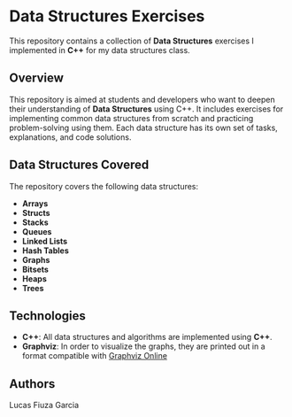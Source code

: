 # Data Structures Exercises

This repository contains a collection of **Data Structures** exercises I implemented in **C++** for my data structures class.

## Overview

This repository is aimed at students and developers who want to deepen their understanding of **Data Structures** using C++. It includes exercises for implementing common data structures from scratch and practicing problem-solving using them. Each data structure has its own set of tasks, explanations, and code solutions.

## Data Structures Covered

The repository covers the following data structures:

- **Arrays**
- **Structs**
- **Stacks**
- **Queues**
- **Linked Lists**
- **Hash Tables**
- **Graphs**
- **Bitsets**
- **Heaps**
- **Trees**

## Technologies

- **C++**: All data structures and algorithms are implemented using **C++**.
- **Graphviz**: In order to visualize the graphs, they are printed out in a format compatible with [Graphviz Online](https://dreampuf.github.io/GraphvizOnline/) 


## Authors
Lucas Fiuza Garcia